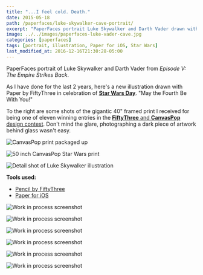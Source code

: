```yaml
---
title: "...I feel cold. Death."
date: 2015-05-18
path: /paperfaces/luke-skywalker-cave-portrait/
excerpt: "PaperFaces portrait Luke Skywalker and Darth Vader drawn with Paper for iOS on an iPad."
image: ../../images/paperfaces-luke-vader-cave.jpg
categories: [paperfaces]
tags: [portrait, illustration, Paper for iOS, Star Wars]
last_modified_at: 2016-12-16T21:30:28-05:00
---
```


PaperFaces portrait of Luke Skywalker and Darth Vader from *Episode V: The Empire Strikes Back*.

As I have done for the last 2 years, here's a new illustration drawn with Paper by FiftyThree in celebration of [**Star Wars Day**](http://www.starwars.com/may-the-4th). "May the Fourth Be With You!"

To the right are some shots of the gigantic 40\" framed print I received for being one of eleven winning entries in the [**FiftyThree** and **CanvasPop** design contest](http://blog.fiftythree.com/canvaspop-design-contest-winners). Don't mind the glare, photographing a dark piece of artwork behind glass wasn't easy.

![CanvasPop print packaged up](../../images/star-wars-canvaspop-1.jpg)

![50 inch CanvasPop Star Wars print](../../images/star-wars-canvaspop-2.jpg)

![Detail shot of Luke Skywalker illustration](../../images/star-wars-canvaspop-3.jpg)

**Tools used:**

- [Pencil by FiftyThree](https://www.amazon.com/FiftyThree-Digital-Stylus-Pencil-iPhone/dp/B01JJBUYR4/ref=as_li_ss_tl?keywords=pencil+53&qid=1550586265&s=gateway&sr=8-3&linkCode=ll1&tag=mademist-20&linkId=0134793cb840affff60f2e45a7f64678&language=en_US)
- [Paper for iOS](https://paper.bywetransfer.com/)

![Work in process screenshot](../../images/paperfaces-luke-vader-cave-process-1-lg.jpg)

![Work in process screenshot](../../images/paperfaces-luke-vader-cave-process-3-lg.jpg)

![Work in process screenshot](../../images/paperfaces-luke-vader-cave-process-4-lg.jpg)

![Work in process screenshot](../../images/paperfaces-luke-vader-cave-process-5-lg.jpg)

![Work in process screenshot](../../images/paperfaces-luke-vader-cave-process-6-lg.jpg)

![Work in process screenshot](../../images/paperfaces-luke-vader-cave-process-7-lg.jpg)
